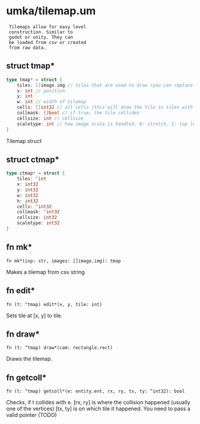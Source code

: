 # umka/tilemap.um

```
 Tilemaps allow for easy level
 construction. Similar to
 godot or unity. They can
 be loaded from csv or created
 from raw data.
```

## struct tmap*
```go
type tmap* = struct {
	tiles: []image.img // tiles that are used to draw (you can replace them mid game for animation)
	x: int // position
	y: int
	w: int // width of tilemap
	cells: []int32 // all cells (this will draw the tile in tiles with number in cells - 1)
	collmask: []bool // if true, the tile collides
	cellsize: int // cellsize
	scaletype: int // how image scale is handled. 0: stretch, 1: top left
}
```

Tilemap struct


## struct ctmap*
```go
type ctmap* = struct {
	tiles: ^int
	x: int32
	y: int32
	w: int32
	h: int32
	cells: ^int32
	collmask: ^int32
	cellsize: int32
	scaletype: int32
}
```



## fn mk*
`fn mk*(inp: str, images: []image.img): tmap`

Makes a tilemap from csv string


## fn edit*
`fn (t: ^tmap) edit*(x, y, tile: int)`

Sets tile at [x, y] to tile.


## fn draw*
`fn (t: ^tmap) draw*(cam: rectangle.rect)`

Draws the tilemap.


## fn getcoll*
`fn (t: ^tmap) getcoll*(e: entity.ent, rx, ry, tx, ty: ^int32): bool`

Checks, if t collides with e.
[rx, ry] is where the collision
happened (usually one of the
vertices)
[tx, ty] is on which tile it
happened.
You need to pass a valid pointer (TODO)



